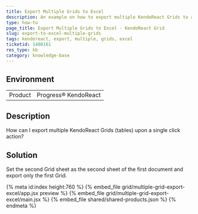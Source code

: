 ```yaml
---
title: Export Multiple Grids to Excel
description: An example on how to export multiple KendoReact Grids to a single Excel file.
type: how-to
page_title: Export Multiple Grids to Excel - KendoReact Grid
slug: export-to-excel-multiple-grids
tags: kendoreact, export, multiple, grids, excel
ticketid: 1408161
res_type: kb
category: knowledge-base
---
```


## Environment

<table>
    <tbody>
	    <tr>
	    	<td>Product</td>
	    	<td>Progress® KendoReact</td>
	    </tr>
    </tbody>
</table>


## Description

How can I export multiple KendoReact Grids (tables) upon a single click action?

## Solution

Set the second Grid sheet as the second sheet of the first document and export only the first Grid.

{% meta id:index height:760 %}
{% embed_file grid/multiple-grid-export-excel/app.jsx preview %}
{% embed_file grid/multiple-grid-export-excel/main.jsx %}
{% embed_file shared/shared-products.json %}
{% endmeta %}